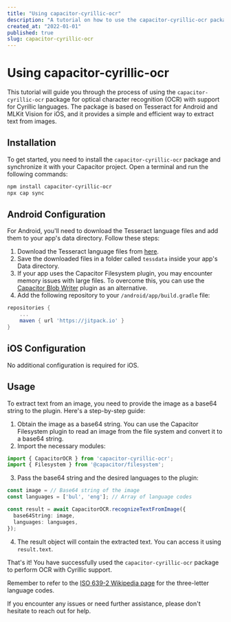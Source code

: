 ```yaml
---
title: "Using capacitor-cyrillic-ocr"
description: "A tutorial on how to use the capacitor-cyrillic-ocr package for OCR with Cyrillic support."
created_at: "2022-01-01"
published: true
slug: capacitor-cyrillic-ocr
---
```


# Using capacitor-cyrillic-ocr

This tutorial will guide you through the process of using the `capacitor-cyrillic-ocr` package for optical character recognition (OCR) with support for Cyrillic languages. The package is based on Tesseract for Android and MLKit Vision for iOS, and it provides a simple and efficient way to extract text from images.

## Installation

To get started, you need to install the `capacitor-cyrillic-ocr` package and synchronize it with your Capacitor project. Open a terminal and run the following commands:

```bash
npm install capacitor-cyrillic-ocr
npx cap sync
```

## Android Configuration

For Android, you'll need to download the Tesseract language files and add them to your app's data directory. Follow these steps:

1. Download the Tesseract language files from [here](https://github.com/tesseract-ocr/tessdata/tree/4.0.0).
2. Save the downloaded files in a folder called `tessdata` inside your app's Data directory.
3. If your app uses the Capacitor Filesystem plugin, you may encounter memory issues with large files. To overcome this, you can use the [Capacitor Blob Writer](https://www.npmjs.com/package/capacitor-blob-writer) plugin as an alternative.
4. Add the following repository to your `/android/app/build.gradle` file:

```gradle
repositories {
    ...
    maven { url 'https://jitpack.io' }
}
```

## iOS Configuration

No additional configuration is required for iOS.

## Usage

To extract text from an image, you need to provide the image as a base64 string to the plugin. Here's a step-by-step guide:

1. Obtain the image as a base64 string. You can use the Capacitor Filesystem plugin to read an image from the file system and convert it to a base64 string.
2. Import the necessary modules:

```typescript
import { CapacitorOCR } from 'capacitor-cyrillic-ocr';
import { Filesystem } from '@capacitor/filesystem';
```

3. Pass the base64 string and the desired languages to the plugin:

```typescript
const image = // Base64 string of the image
const languages = ['bul', 'eng']; // Array of language codes

const result = await CapacitorOCR.recognizeTextFromImage({
  base64String: image,
  languages: languages,
});
```

4. The result object will contain the extracted text. You can access it using `result.text`.

That's it! You have successfully used the `capacitor-cyrillic-ocr` package to perform OCR with Cyrillic support.

Remember to refer to the [ISO 639-2 Wikipedia page](https://en.wikipedia.org/wiki/ISO_639-2) for the three-letter language codes.

If you encounter any issues or need further assistance, please don't hesitate to reach out for help.